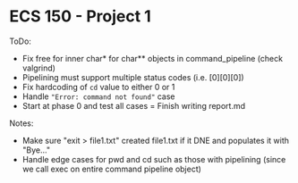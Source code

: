 # ECS 150 - Project 1

ToDo:
- Fix free for inner char* for char** objects in command_pipeline (check valgrind)
- Pipelining must support multiple status codes (i.e. [0][0][0])
- Fix hardcoding of `cd` value to either 0 or 1
- Handle `"Error: command not found"` case
- Start at phase 0 and test all cases
= Finish writing report.md

Notes:
- Make sure "exit > file1.txt" created file1.txt if it DNE and populates it with "Bye..."
- Handle edge cases for pwd and cd such as those with pipelining (since we call exec on entire command pipeline object)